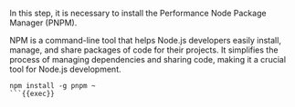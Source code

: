 In this step, it is necessary to install the Performance Node Package Manager (PNPM).

NPM is a command-line tool that helps Node.js developers easily install, manage, and share packages of code for their projects. It simplifies the process of managing dependencies and sharing code, making it a crucial tool for Node.js development.

```plain
npm install -g pnpm ~
```{{exec}}
